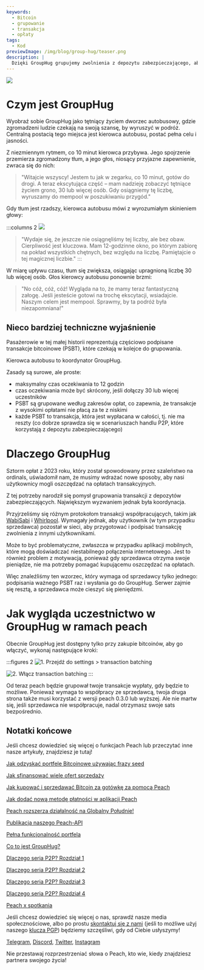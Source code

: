 ```yaml
---
keywords:
  - Bitcoin
  - grupowanie
  - transakcja
  - opłaty
tags:
  - Kod
previewImage: /img/blog/group-hug/teaser.png
description: |
  Dzięki GroupHug grupujemy zwolnienia z depozytu zabezpieczającego, aby obniżyć opłaty transakcyjne. Zgódź się, poczekaj chwilę, zaoszczędź więcej. Masz kontrolę, możesz zmienić ustawienia w każdej chwili.
---
```


![](/img/blog/group-hug/header-banner.png)

# Czym jest GroupHug

Wyobraź sobie GroupHug jako tętniący życiem dworzec autobusowy, gdzie zgromadzeni ludzie czekają na swoją szansę, by wyruszyć w podróż. Centralną postacią tego miejsca jest kierowca autobusu, postać pełna celu i jasności.

Z niezmiennym rytmem, co 10 minut kierowca przybywa. Jego spojrzenie przemierza zgromadzony tłum, a jego głos, niosący przyjazne zapewnienie, zwraca się do nich:

> "Witajcie wszyscy! Jestem tu jak w zegarku, co 10 minut, gotów do drogi. A teraz ekscytująca część – mam nadzieję zobaczyć tętniące życiem grono, 30 lub więcej osób. Gdy osiągniemy tę liczbę, wyruszamy do mempool w poszukiwaniu przygód."

Gdy tłum jest rzadszy, kierowca autobusu mówi z wyrozumiałym skinieniem głowy:

:::columns 2
![](/img/blog/group-hug/like-clockwork.png)

> "Wydaje się, że jeszcze nie osiągnęliśmy tej liczby, ale bez obaw. Cierpliwość jest kluczowa. Mam 12-godzinne okno, po którym zabiorę na pokład wszystkich chętnych, bez względu na liczbę. Pamiętajcie o tej magicznej liczbie."
:::

W miarę upływu czasu, tłum się zwiększa, osiągając upragnioną liczbę 30 lub więcej osób. Głos kierowcy autobusu ponownie brzmi:

> "No cóż, cóż, cóż! Wygląda na to, że mamy teraz fantastyczną załogę. Jeśli jesteście gotowi na trochę ekscytacji, wsiadajcie. Naszym celem jest mempool. Sprawmy, by ta podróż była niezapomniana!"

## Nieco bardziej techniczne wyjaśnienie

Pasażerowie w tej małej historii reprezentują częściowo podpisane transakcje bitcoinowe (PSBT), które czekają w kolejce do grupowania.

Kierowca autobusu to koordynator GroupHug.

Zasady są surowe, ale proste:

- maksymalny czas oczekiwania to 12 godzin
- czas oczekiwania może być skrócony, jeśli dołączy 30 lub więcej uczestników
- PSBT są grupowane według zakresów opłat, co zapewnia, że transakcje z wysokimi opłatami nie płacą za te z niskimi
- każde PSBT to transakcja, która jest wypłacana w całości, tj. nie ma reszty (co dobrze sprawdza się w scenariuszach handlu P2P, które korzystają z depozytu zabezpieczającego)

# Dlaczego GroupHug

Sztorm opłat z 2023 roku, który został spowodowany przez szaleństwo na ordinals, uświadomił nam, że musimy wdrażać nowe sposoby, aby nasi użytkownicy mogli oszczędzać na opłatach transakcyjnych.

Z tej potrzeby narodził się pomysł grupowania transakcji z depozytów zabezpieczających. Największym wyzwaniem jednak była koordynacja.



Przyjrzeliśmy się różnym protokołom transakcji współpracujących, takim jak [WabiSabi](https://github.com/zkSNACKs/WabiSabi/blob/master/explainer.md?ref=blog.wasabiwallet.io) i [Whirlpool](https://www.samouraiwallet.com/whirlpool). Wymagały jednak, aby użytkownik (w tym przypadku sprzedawca) pozostał w sieci, aby przygotować i podpisać transakcję zwolnienia z innymi użytkownikami.

Może to być problematyczne, zwłaszcza w przypadku aplikacji mobilnych, które mogą doświadczać niestabilnego połączenia internetowego. Jest to również problem z motywacją, ponieważ gdy sprzedawca otrzyma swoje pieniądze, nie ma potrzeby pomagać kupującemu oszczędzać na opłatach.

Więc znaleźliśmy ten wzorzec, który wymaga od sprzedawcy tylko jednego: podpisania ważnego PSBT raz i wysłania go do GroupHug. Serwer zajmie się resztą, a sprzedawca może cieszyć się pieniędzmi.

# Jak wygląda uczestnictwo w GroupHug w ramach peach

Obecnie GroupHug jest dostępny tylko przy zakupie bitcoinów, aby go włączyć, wykonaj następujące kroki:

:::figures 2
![1. Przejdź do `settings > transaction batching`](/img/blog/group-hug/settings.png)

![2. Włącz `transaction batching`](/img/blog/group-hug/transaction-batching-settings.png)
:::

Od teraz peach będzie grupował twoje transakcje wypłaty, gdy będzie to możliwe. Ponieważ wymaga to współpracy ze sprzedawcą, twoja druga strona także musi korzystać z wersji peach 0.3.0 lub wyższej.
Ale nie martw się, jeśli sprzedawca nie współpracuje, nadal otrzymasz swoje sats bezpośrednio.

## Notatki końcowe

Jeśli chcesz dowiedzieć się więcej o funkcjach Peach lub przeczytać inne nasze artykuły, znajdziesz je tutaj!

[Jak odzyskać portfele Bitcoinowe używając frazy seed](https://peachbitcoin.com/pl/blog/how-to-restore-peach-wallet/)

[Jak sfinansować wiele ofert sprzedaży](https://peachbitcoin.com/pl/blog/funding-multiple-sell-offers/)

[Jak kupować i sprzedawać Bitcoin za gotówkę za pomocą Peach](https://peachbitcoin.com/pl/blog/how-to-buy-and-sell-bitcoin-with-cash-using-peach/)

[Jak dodać nową metodę płatności w aplikacji Peach](https://peachbitcoin.com/pl/blog/how-to-add-a-payment-method/)

[Peach rozszerza działalność na Globalny Południe!](https://peachbitcoin.com/pl/blog/peach-expands-to-the-global-south/)

[Publikacja naszego Peach-API](https://peachbitcoin.com/pl/blog/making-our-peach-api-public/)

[Pełna funkcjonalność portfela](https://peachbitcoin.com/pl/blog/full-wallet-functionality/)

[Co to jest GroupHug?](https://peachbitcoin.com/pl/blog/group-hug/)

[Dlaczego seria P2P? Rozdział 1](https://peachbitcoin.com/pl/blog/why-p2p-chapter-1/)

[Dlaczego seria P2P? Rozdział 2](https://peachbitcoin.com/pl/blog/why-p2p-chapter-2/)

[Dlaczego seria P2P? Rozdział 3](https://peachbitcoin.com/pl/blog/why-p2p-chapter-3-circular-economies/)

[Dlaczego seria P2P? Rozdział 4](https://peachbitcoin.com/pl/blog/why-p2p-chapter-4-chains-of-trust/)

[Peach x spotkania](https://peachbitcoin.com/pl/blog/peach-for-meetups/)

Jeśli chcesz dowiedzieć się więcej o nas, sprawdź nasze media społecznościowe, albo po prostu [skontaktuj się z nami](mailto:hello@peachbitcoin.com) (jeśli to możliwe użyj naszego [klucza PGP](https://keys.openpgp.org/vks/v1/by-fingerprint/48339A19645E2E53488E0E5479E1B270FACD1BD2)) będziemy szczęśliwi, gdy od Ciebie usłyszymy!

[Telegram](https://t.me/+GkOW1J-ixBBkZWRk), [Discord](https://discord.gg/ypeHz3SW54), [Twitter](https://twitter.com/peachbitcoin), [Instagram](https://instagram.com/peachbitcoin)

Nie przestawaj rozprzestrzeniać słowa o Peach, kto wie, kiedy znajdziesz partnera swojego życia!
